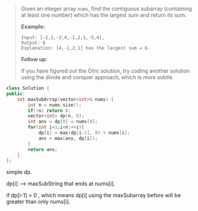 > Given an integer array `nums`, find the contiguous subarray (containing at least one number) which has the largest sum and return its sum.
>
> **Example:**
>
> ```
> Input: [-2,1,-3,4,-1,2,1,-5,4],
> Output: 6
> Explanation: [4,-1,2,1] has the largest sum = 6.
> ```
>
> **Follow up:**
>
> If you have figured out the O(*n*) solution, try coding another solution using the divide and conquer approach, which is more subtle.



```cpp
class Solution {
public:
    int maxSubArray(vector<int>& nums) {
        int n = nums.size();
        if(!n) return 0;
        vector<int> dp(n, 0);
        int ans = dp[0] = nums[0];
        for(int i=1;i<n;++i){
            dp[i] = max(dp[i-1], 0) + nums[i];
            ans = max(ans, dp[i]);
        }
        return ans;
    }
};
```

simple dp.

dp[i] --> maxSubString  that ends at nums[i]. 

if dp[i-1] > 0 , which means dp[i] using the maxSubarray before will be greater than only nums[i].